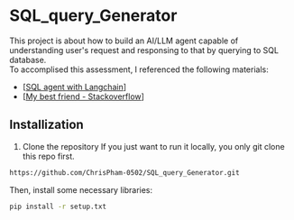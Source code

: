 # SQL_query_Generator
This project is about how to build an AI/LLM agent capable of understanding user's request and responsing to that by querying to SQL database.  
To accomplised this assessment, I referenced the following materials:
- [[SQL agent with Langchain](https://python.langchain.com/docs/use_cases/sql/agents?fbclid=IwAR1feCLF6ocWldzjBo8EeJakpzMdkTAMNManyZrYYcc0qpTN5ZUcGUUuP2A_aem_ATlqnACZkWhVpYBZwDfUc-cQ2SB9Ieo8vBASqm0hosw7Db6hURLY_VkJvwgeT4OswS9TWHL0u9ZC8FvJYwf9Ji_p)]
- [[My best friend - Stackoverflow](https://stackoverflow.com/)]

## Installization
1. Clone the repository
  If you just want to run it locally, you only git clone this repo first.
```sh
https://github.com/ChrisPham-0502/SQL_query_Generator.git
```
Then, install some necessary libraries:
```sh
pip install -r setup.txt
```
